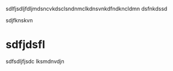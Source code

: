 sdlfjsdljfdljmdsncvkdsclsndnmclkdnsvnkdfndkncldmn
dsfnkdssd

sdjfknskvn

# sdfjdsfl

sdfsdljfjsdc lksmdnvdjn